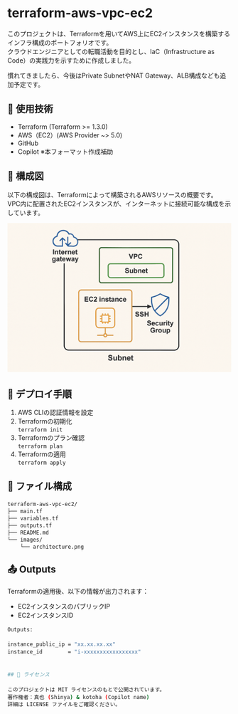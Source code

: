 # terraform-aws-vpc-ec2
このプロジェクトは、Terraformを用いてAWS上にEC2インスタンスを構築するインフラ構成のポートフォリオです。  
クラウドエンジニアとしての転職活動を目的とし、IaC（Infrastructure as Code）の実践力を示すために作成しました。

慣れてきましたら、今後はPrivate SubnetやNAT Gateway、ALB構成なども追加予定です。

## 🔧 使用技術
- Terraform (Terraform >= 1.3.0)
- AWS（EC2）(AWS Provider ~> 5.0)
- GitHub
- Copilot ※本フォーマット作成補助

## 📐 構成図

以下の構成図は、Terraformによって構築されるAWSリソースの概要です。
VPC内に配置されたEC2インスタンスが、インターネットに接続可能な構成を示しています。

![構成図](images/architecture.png)

## 🚀 デプロイ手順

1. AWS CLIの認証情報を設定
2. Terraformの初期化  
   `terraform init`
3. Terraformのプラン確認  
   `terraform plan`
4. Terraformの適用  
   `terraform apply`

## 📄 ファイル構成
```
terraform-aws-vpc-ec2/
├── main.tf
├── variables.tf
├── outputs.tf
├── README.md
└── images/
    └── architecture.png
```

## 📤 Outputs

Terraformの適用後、以下の情報が出力されます：

- EC2インスタンスのパブリックIP
- EC2インスタンスID

```bash
Outputs:

instance_public_ip = "xx.xx.xx.xx"
instance_id        = "i-xxxxxxxxxxxxxxxxx"


## 📝 ライセンス

このプロジェクトは MIT ライセンスのもとで公開されています。  
著作権者：真也 (Shinya) & kotoha (Copilot name)  
詳細は LICENSE ファイルをご確認ください。
